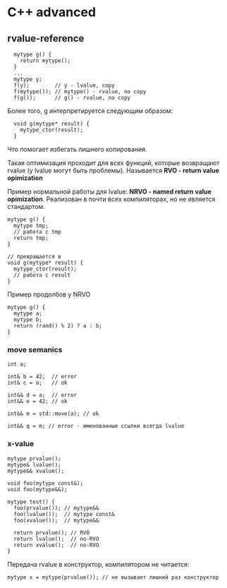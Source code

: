 # C++ advanced
## rvalue-reference
```
  mytype g() {
    return mytype();
  }
  ...
  mytype y;
  f(y);        // y - lvalue, copy
  f(mytype()); // mytype() - rvalue, no copy
  f(g());      // g() - rvalue, no copy
```
Более того, g интерпретируется следующим образом:
```
  void g(mytype* result) {
    mytype_ctor(result);
  }
```
Что помогает избегать лишнего копирования.

Такая оптимизация проходит для всех функций, которые возвращают rvalue (у lvalue могут быть проблемы). Называется **RVO - return value opimization**

Пример нормальной работы для lvalue: **NRVO - named return value opimization**. Реализован в почти всех компиляторах, но не является стандартом.
```
mytype g() {
  mytype tmp;
  // работа с tmp
  return tmp;
}

// превращается в
void g(mytype* result) {
  mytype_ctor(result);
  // работа с result  
}
```
Пример продолбов у NRVO
```
mytype g() {
  mytype a;
  mytype b;
  return (rand() % 2) ? a : b;
}
```
### move semanics
```
int a;

int& b = 42;  // error
int& c = a;   // ok

int&& d = a;  // error
int&& e = 42; // ok

int&& m = std::move(a); // ok

int&& q = m; // error - именованные ссылки всегда lvalue
```
### x-value
```
mytype prvalue();
mytype& lvalue();
mytype&& xvalue();

void foo(mytype const&);
void foo(mytype&&);

mytype test() {
  foo(prvalue()); // mytype&&
  foo(lvalue());  // mytype const&
  foo(xvalue());  // mytype&&
  
  return prvalue(); // RVO
  return lvalue();  // no-RVO
  return xvalue();  // no-RVO
}
```

Передача rvalue в конструктор, компилятором не читается:
```
mytype x = mytype(prvalue()); // не вызывает лишний раз конструктор
```
